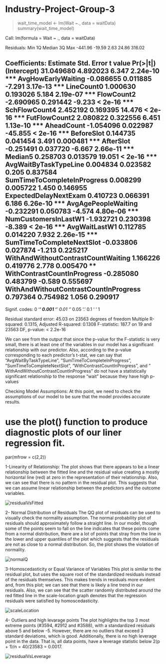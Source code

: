 # Industry-Project-Group-3

> wait_time_model <- lm(Wait ~., data = waitData)
> summary(wait_time_model)

Call:
  lm(formula = Wait ~ ., data = waitData)

Residuals:
  Min      1Q  Median      3Q     Max 
-441.96  -19.59    2.63   24.86  316.02 

Coefficients:
  Estimate Std. Error t value Pr(>|t|)    
(Intercept)                           31.049680   4.892023   6.347 2.24e-10 ***
  AvgHowEarlyWaiting                    -0.086655   0.011885  -7.291 3.17e-13 ***
  LineCount0                             1.000630   0.193026   5.184 2.19e-07 ***
  FlowCount2                            -2.690965   0.291442  -9.233  < 2e-16 ***
  SchFlowCount4                          2.452192   0.169395  14.476  < 2e-16 ***
  FutFlowCount2                          2.080822   0.322556   6.451 1.13e-10 ***
  AheadCount                            -1.054096   0.022987 -45.855  < 2e-16 ***
  BeforeSlot                             0.144735   0.041454   3.491 0.000481 ***
  AfterSlot                             -0.251491   0.037720  -6.667 2.66e-11 ***
  Median5                                0.258703   0.013579  19.051  < 2e-16 ***
  AvgWaitByTaskTypeLine                  0.004834   0.023582   0.205 0.837584    
  SumTimeToCompleteInProgress            0.008299   0.005722   1.450 0.146955    
  ExpectedDelayNextExam                  0.410723   0.066391   6.186 6.26e-10 ***
  AvgAgePeopleWaiting                   -0.232291   0.050783  -4.574 4.80e-06 ***
  NumCustomersInLastW1                  -1.932721   0.230398  -8.389  < 2e-16 ***
  AvgWaitLastW1                          0.112785   0.014220   7.932 2.26e-15 ***
  SumTimeToCompleteNextSlot             -0.033806   0.027874  -1.213 0.225217    
  WithAndWithoutContrastCountWaiting     1.166226   0.419776   2.778 0.005470 ** 
  WithContrastCountInProgress           -0.285080   0.483799  -0.589 0.555697    
  WithAndWithoutContrastCountInProgress  0.797364   0.754982   1.056 0.290917    
---
  Signif. codes:  0 ‘***’ 0.001 ‘**’ 0.01 ‘*’ 0.05 ‘.’ 0.1 ‘ ’ 1

Residual standard error: 45.03 on 23563 degrees of freedom
Multiple R-squared:  0.1315,	Adjusted R-squared:  0.1308 
F-statistic: 187.7 on 19 and 23563 DF,  p-value: < 2.2e-16

We can see from the output that since the p-value for the F-statistic is very small, there is at least one of the variables in our model has a significant relationship with our predictor.
Also, according to the p-value corresponding to each predictor’s t-stat, we can say that “AvgWaitByTaskTypeLine”, ”SumTimeToCompleteInProgress”, ”SumTimeToCompleteNextSlot”, “WithContrastCountInProgress”, and ” WithAndWithoutContrastCountInProgress” do not have a statistically significant relationship to the response “wait” because they have high p-values

Checking Model Assumptions:
At this point, we need to check the assumptions of our model to be sure that the model provides accurate results.
# use the plot() function to produce diagnostic plots of our liner regression fit.
par(mfrow = c(2,2))

1-Linearity of Relationship:
The plot shows that there appears to be a linear relationship between the fitted line and the residual value creating a mostly horizontal line (red) at zero in the representation of their relationship.
Also, we can see that there is no pattern in the residual plot. This suggests that we can assume linear relationship between the predictors and the outcome variables.

![residualVsFitted](https://user-images.githubusercontent.com/73409985/103451516-e40e2300-4c92-11eb-8383-47f90d1f4463.png)

2- Normal Distribution of Residuals
The QQ plot of residuals can be used to visually check the normality assumption. The normal probability plot of residuals should approximately follow a straight line.
In our model, though some of the points seem to fall on the line indicates that these points come from a normal distribution, there are a lot of points that stray from the line in the lower and upper quantiles of the plot which suggests that the residuals are not as close to a normal distribution. So, the plot shows the violation of normality.

![normalQ](https://user-images.githubusercontent.com/73409985/103451521-e96b6d80-4c92-11eb-93a6-4b0f82d8cfbb.png)

3-Homoscedasticity or Equal Variance of Variables
This plot is similar to the residual plot, but uses the square root of the standardized residuals instead of the residuals themselves. This makes trends in residuals more evident and, from this plot; we can see that there is likely a line trend in our residuals. Also, we can see that the scatter randomly distributed around the red fitted line in the scale-location graph denotes that the regression residuals were satisfied by homoscedasticity.

![scaleLocation](https://user-images.githubusercontent.com/73409985/103451524-ed978b00-4c92-11eb-94f3-88fd45037958.png)

4- Outliers and high levarage points
The plot highlights the top 3 most extreme points (#3594, #2912 and #3588), with a standardized residuals above 5 and below -5. However, there are no outliers that exceed 3 standard deviations, which is good.
Additionally, there is no high leverage point in the data. That is, all data points, have a leverage statistic below 2(p + 1)/n = 40/23583 = 0.0017.

![residualVsLeverage](https://user-images.githubusercontent.com/73409985/103451526-f0927b80-4c92-11eb-9b1e-f9d726ff7a1d.png)


